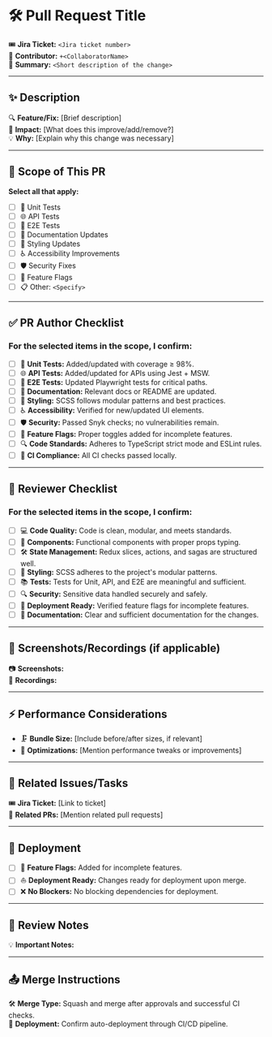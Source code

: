 # 🛠️ Pull Request Title
🎟️ **Jira Ticket:** `<Jira ticket number>`  
👤 **Contributor:** `+<CollaboratorName>`  
📝 **Summary:** `<Short description of the change>`

---

## ✨ Description
<!-- Provide a concise summary of the changes in this PR. -->
🔍 **Feature/Fix:** [Brief description]  
🌟 **Impact:** [What does this improve/add/remove?]  
💡 **Why:** [Explain why this change was necessary]  

---

## 🎯 Scope of This PR
**Select all that apply:**
- [ ] 🔢 Unit Tests
- [ ] 🌐 API Tests
- [ ] 🤖 E2E Tests
- [ ] 📝 Documentation Updates
- [ ] 🎨 Styling Updates
- [ ] ♿ Accessibility Improvements
- [ ] 🛡️ Security Fixes
- [ ] 🚦 Feature Flags
- [ ] 📋 Other: `<Specify>`

---

## ✅ PR Author Checklist
### **For the selected items in the scope, I confirm:**
- [ ] 🔢 **Unit Tests:** Added/updated with coverage ≥ 98%.
- [ ] 🌐 **API Tests:** Added/updated for APIs using Jest + MSW.
- [ ] 🤖 **E2E Tests:** Updated Playwright tests for critical paths.
- [ ] 📝 **Documentation:** Relevant docs or README are updated.
- [ ] 🎨 **Styling:** SCSS follows modular patterns and best practices.
- [ ] ♿ **Accessibility:** Verified for new/updated UI elements.
- [ ] 🛡️ **Security:** Passed Snyk checks; no vulnerabilities remain.
- [ ] 🚦 **Feature Flags:** Proper toggles added for incomplete features.
- [ ] 🔍 **Code Standards:** Adheres to TypeScript strict mode and ESLint rules.
- [ ] 📗 **CI Compliance:** All CI checks passed locally.

---

## 👀 Reviewer Checklist
### **For the selected items in the scope, I confirm:**
- [ ] 💻 **Code Quality:** Code is clean, modular, and meets standards.
- [ ] 🧩 **Components:** Functional components with proper props typing.
- [ ] 🛠️ **State Management:** Redux slices, actions, and sagas are structured well.
- [ ] 🎨 **Styling:** SCSS adheres to the project's modular patterns.
- [ ] 📚 **Tests:** Tests for Unit, API, and E2E are meaningful and sufficient.
- [ ] 🔍 **Security:** Sensitive data handled securely and safely.
- [ ] 🚦 **Deployment Ready:** Verified feature flags for incomplete features.
- [ ] 📝 **Documentation:** Clear and sufficient documentation for the changes.

---

## 📸 Screenshots/Recordings (if applicable)
<!-- Attach screenshots, GIFs, or video recordings for UI updates. -->
📷 **Screenshots:**  
🎥 **Recordings:**  

---

## ⚡ Performance Considerations
- 🗜️ **Bundle Size:** [Include before/after sizes, if relevant]
- 🚀 **Optimizations:** [Mention performance tweaks or improvements]

---

## 🔗 Related Issues/Tasks
🎟️ **Jira Ticket:** [Link to ticket]  
📂 **Related PRs:** [Mention related pull requests]

---

## 🚦 Deployment
- [ ] 🚩 **Feature Flags:** Added for incomplete features.
- [ ] ⛵ **Deployment Ready:** Changes ready for deployment upon merge.
- [ ] ❌ **No Blockers:** No blocking dependencies for deployment.

---

## 🙏 Review Notes
<!-- Add any additional context or notes for reviewers. -->
💡 **Important Notes:**  

---

## 📤 Merge Instructions
🛠️ **Merge Type:** Squash and merge after approvals and successful CI checks.  
🚀 **Deployment:** Confirm auto-deployment through CI/CD pipeline.  
